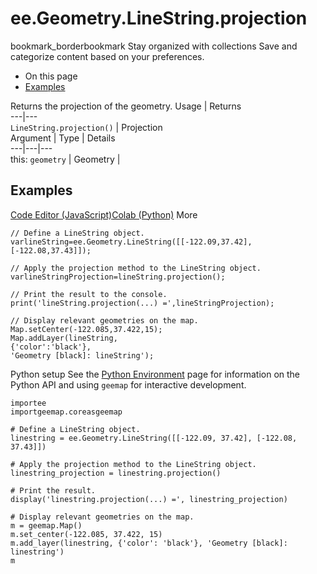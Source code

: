  
#  ee.Geometry.LineString.projection
bookmark_borderbookmark Stay organized with collections  Save and categorize content based on your preferences.
  * On this page
  * [Examples](https://developers.google.com/earth-engine/apidocs/ee-geometry-linestring-projection#examples)


Returns the projection of the geometry.
Usage | Returns  
---|---  
`LineString.projection()` | Projection  
Argument | Type | Details  
---|---|---  
this: `geometry` | Geometry |   
## Examples
[Code Editor (JavaScript)](https://developers.google.com/earth-engine/apidocs/ee-geometry-linestring-projection#code-editor-javascript-sample)[Colab (Python)](https://developers.google.com/earth-engine/apidocs/ee-geometry-linestring-projection#colab-python-sample) More
```
// Define a LineString object.
varlineString=ee.Geometry.LineString([[-122.09,37.42],[-122.08,37.43]]);

// Apply the projection method to the LineString object.
varlineStringProjection=lineString.projection();

// Print the result to the console.
print('lineString.projection(...) =',lineStringProjection);

// Display relevant geometries on the map.
Map.setCenter(-122.085,37.422,15);
Map.addLayer(lineString,
{'color':'black'},
'Geometry [black]: lineString');
```
Python setup
See the [ Python Environment](https://developers.google.com/earth-engine/guides/python_install) page for information on the Python API and using `geemap` for interactive development.
```
importee
importgeemap.coreasgeemap
```
```
# Define a LineString object.
linestring = ee.Geometry.LineString([[-122.09, 37.42], [-122.08, 37.43]])

# Apply the projection method to the LineString object.
linestring_projection = linestring.projection()

# Print the result.
display('linestring.projection(...) =', linestring_projection)

# Display relevant geometries on the map.
m = geemap.Map()
m.set_center(-122.085, 37.422, 15)
m.add_layer(linestring, {'color': 'black'}, 'Geometry [black]: linestring')
m
```

